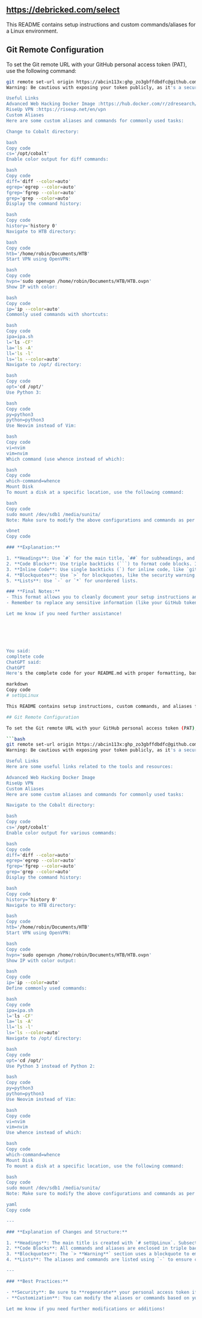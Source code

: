 ## https://debricked.com/select

This README contains setup instructions and custom commands/aliases for a Linux environment.

## Git Remote Configuration

To set the Git remote URL with your GitHub personal access token (PAT), use the following command:

```bash
git remote set-url origin https://abcin113x:ghp_zo3gbffdbdfc@github.com/robin113x/WebSec.git
Warning: Be cautious with exposing your token publicly, as it's a security risk.

Useful Links
Advanced Web Hacking Docker Image :https://hub.docker.com/r/zdresearch/advanced-web-hacking
RiseUp VPN :https://riseup.net/en/vpn
Custom Aliases
Here are some custom aliases and commands for commonly used tasks:

Change to Cobalt directory:

bash
Copy code
cs='/opt/cobalt'
Enable color output for diff commands:

bash
Copy code
diff='diff --color=auto'
egrep='egrep --color=auto'
fgrep='fgrep --color=auto'
grep='grep --color=auto'
Display the command history:

bash
Copy code
history='history 0'
Navigate to HTB directory:

bash
Copy code
htb='/home/robin/Documents/HTB'
Start VPN using OpenVPN:

bash
Copy code
hvpn='sudo openvpn /home/robin/Documents/HTB/HTB.ovpn'
Show IP with color:

bash
Copy code
ip='ip --color=auto'
Commonly used commands with shortcuts:

bash
Copy code
ipa=ipa.sh
l='ls -CF'
la='ls -A'
ll='ls -l'
ls='ls --color=auto'
Navigate to /opt/ directory:

bash
Copy code
opt='cd /opt/'
Use Python 3:

bash
Copy code
py=python3
python=python3
Use Neovim instead of Vim:

bash
Copy code
vi=nvim
vim=nvim
Which command (use whence instead of which):

bash
Copy code
which-command=whence
Mount Disk
To mount a disk at a specific location, use the following command:

bash
Copy code
sudo mount /dev/sdb1 /media/sunita/
Note: Make sure to modify the above configurations and commands as per your requirements. Be careful when sharing sensitive data, such as tokens, in public repositories.

vbnet
Copy code

### **Explanation:**

1. **Headings**: Use `#` for the main title, `##` for subheadings, and so on.
2. **Code Blocks**: Use triple backticks (```) to format code blocks. If you want to specify the language for syntax highlighting (like `bash`), you can add it directly after the first set of backticks.
3. **Inline Code**: Use single backticks (`) for inline code, like `git remote set-url`.
4. **Blockquotes**: Use `>` for blockquotes, like the security warning.
5. **Lists**: Use `-` or `*` for unordered lists.

### **Final Notes:**
- This format allows you to cleanly document your setup instructions and commands in a `README.md` file.
- Remember to replace any sensitive information (like your GitHub token) before sharing or publishing the file.

Let me know if you need further assistance!






You said:
compltete code
ChatGPT said:
ChatGPT
Here's the complete code for your README.md with proper formatting, based on the details you shared:

markdown
Copy code
# setUpLinux

This README contains setup instructions, custom commands, and aliases for configuring a Linux environment.

## Git Remote Configuration

To set the Git remote URL with your GitHub personal access token (PAT), use the following command:

```bash
git remote set-url origin https://abcin113x:ghp_zo3gbffdbdfc@github.com/robin113x/WebSec.git
Warning: Be cautious with exposing your token publicly, as it's a security risk. Consider regenerating the token if it has been shared publicly.

Useful Links
Here are some useful links related to the tools and resources:

Advanced Web Hacking Docker Image
RiseUp VPN
Custom Aliases
Here are some custom aliases and commands for commonly used tasks:

Navigate to the Cobalt directory:

bash
Copy code
cs='/opt/cobalt'
Enable color output for various commands:

bash
Copy code
diff='diff --color=auto'
egrep='egrep --color=auto'
fgrep='fgrep --color=auto'
grep='grep --color=auto'
Display the command history:

bash
Copy code
history='history 0'
Navigate to HTB directory:

bash
Copy code
htb='/home/robin/Documents/HTB'
Start VPN using OpenVPN:

bash
Copy code
hvpn='sudo openvpn /home/robin/Documents/HTB/HTB.ovpn'
Show IP with color output:

bash
Copy code
ip='ip --color=auto'
Define commonly used commands:

bash
Copy code
ipa=ipa.sh
l='ls -CF'
la='ls -A'
ll='ls -l'
ls='ls --color=auto'
Navigate to /opt/ directory:

bash
Copy code
opt='cd /opt/'
Use Python 3 instead of Python 2:

bash
Copy code
py=python3
python=python3
Use Neovim instead of Vim:

bash
Copy code
vi=nvim
vim=nvim
Use whence instead of which:

bash
Copy code
which-command=whence
Mount Disk
To mount a disk at a specific location, use the following command:

bash
Copy code
sudo mount /dev/sdb1 /media/sunita/
Note: Make sure to modify the above configurations and commands as per your requirements. Be careful when sharing sensitive data, such as tokens, in public repositories. Always regenerate tokens if they are exposed accidentally.

yaml
Copy code

---

### **Explanation of Changes and Structure:**

1. **Headings**: The main title is created with `# setUpLinux`. Subsections are created with `##`, such as "Git Remote Configuration" and "Custom Aliases".
2. **Code Blocks**: All commands and aliases are enclosed in triple backticks (```), which allows them to be displayed in a formatted block.
3. **Blockquotes**: The `> **Warning**` section uses a blockquote to emphasize the security risk of exposing your personal access token.
4. **Lists**: The aliases and commands are listed using `-` to ensure clear separation of each item.

---

### **Best Practices:**

- **Security**: Be sure to **regenerate** your personal access token if it’s been exposed publicly. Never share tokens in public repositories.
- **Customization**: You can modify the aliases or commands based on your needs. This file is a starting point for easy environment setup.

Let me know if you need further modifications or additions!






